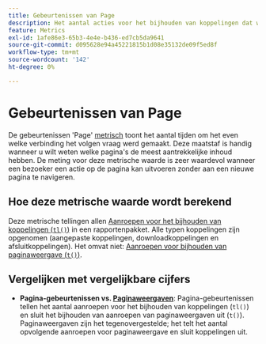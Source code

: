 ```yaml
---
title: Gebeurtenissen van Page
description: Het aantal acties voor het bijhouden van koppelingen dat wordt geactiveerd.
feature: Metrics
exl-id: 1afe86e3-65b3-4e4e-b436-ed7cb5da9641
source-git-commit: d095628e94a45221815b1d08e35132de09f5ed8f
workflow-type: tm+mt
source-wordcount: '142'
ht-degree: 0%

---
```


# Gebeurtenissen van Page

De gebeurtenissen &#39;Page&#39; [metrisch](overview.md) toont het aantal tijden om het even welke verbinding het volgen vraag werd gemaakt. Deze maatstaf is handig wanneer u wilt weten welke pagina&#39;s de meest aantrekkelijke inhoud hebben. De meting voor deze metrische waarde is zeer waardevol wanneer een bezoeker een actie op de pagina kan uitvoeren zonder aan een nieuwe pagina te navigeren.

## Hoe deze metrische waarde wordt berekend

Deze metrische tellingen allen [Aanroepen voor het bijhouden van koppelingen (`tl()`)](/help/implement/vars/functions/tl-method.md) in een rapportenpakket. Alle typen koppelingen zijn opgenomen (aangepaste koppelingen, downloadkoppelingen en afsluitkoppelingen). Het omvat niet: [Aanroepen voor bijhouden van paginaweergave (`t()`)](/help/implement/vars/functions/t-method.md).

## Vergelijken met vergelijkbare cijfers

* **Pagina-gebeurtenissen vs. [Paginaweergaven](page-views.md)**: Pagina-gebeurtenissen tellen het aantal aanroepen voor het bijhouden van koppelingen (`tl()`) en sluit het bijhouden van aanroepen van paginaweergaven uit (`t()`). Paginaweergaven zijn het tegenovergestelde; het telt het aantal opvolgende aanroepen voor paginaweergave en sluit koppelingen uit.
